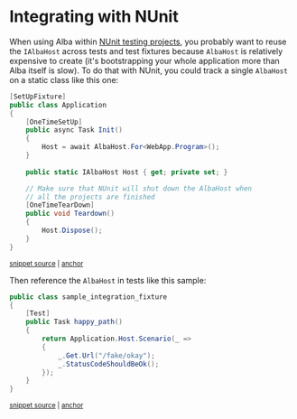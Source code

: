 # Integrating with NUnit

When using Alba within [NUnit testing projects](), you probably want to reuse the `IAlbaHost` across tests and test fixtures because
`AlbaHost` is relatively expensive to create (it's bootstrapping your whole application more than Alba itself is slow). To do that with NUnit, you could
track a single `AlbaHost` on a static class like this one:

<!-- snippet: sample_NUnit_Application -->
<a id='snippet-sample_nunit_application'></a>
```cs
[SetUpFixture]
public class Application
{
    [OneTimeSetUp]
    public async Task Init()
    {
        Host = await AlbaHost.For<WebApp.Program>();
    }
    
    public static IAlbaHost Host { get; private set; }

    // Make sure that NUnit will shut down the AlbaHost when
    // all the projects are finished
    [OneTimeTearDown]
    public void Teardown()
    {
        Host.Dispose();
    }
}
```
<sup><a href='https://github.com/JasperFx/alba/blob/master/src/NUnitSamples/UnitTest1.cs#L11-L33' title='Snippet source file'>snippet source</a> | <a href='#snippet-sample_nunit_application' title='Start of snippet'>anchor</a></sup>
<!-- endSnippet -->

Then reference the `AlbaHost` in tests like this sample:

<!-- snippet: sample_NUnit_scenario_test -->
<a id='snippet-sample_nunit_scenario_test'></a>
```cs
public class sample_integration_fixture
{
    [Test]
    public Task happy_path()
    {
        return Application.Host.Scenario(_ =>
        {
            _.Get.Url("/fake/okay");
            _.StatusCodeShouldBeOk();
        });
    }
}
```
<sup><a href='https://github.com/JasperFx/alba/blob/master/src/NUnitSamples/UnitTest1.cs#L35-L48' title='Snippet source file'>snippet source</a> | <a href='#snippet-sample_nunit_scenario_test' title='Start of snippet'>anchor</a></sup>
<!-- endSnippet -->
